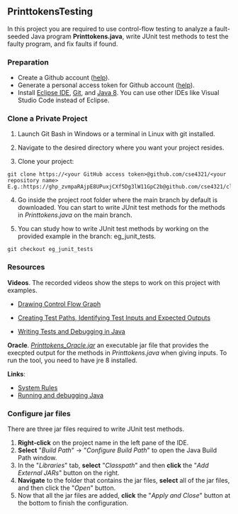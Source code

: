 

## PrinttokensTesting

In this project you are required to use control-flow testing to analyze a fault-seeded Java program **Printtokens.java**, write JUnit test methods to test the faulty program, and fix faults if found.  


### Preparation
- Create a Github account ([help](https://docs.github.com/en/get-started/quickstart/creating-an-account-on-github)).
- Generate a personal access token for Github account ([help](https://docs.github.com/en/enterprise-server@3.9/authentication/keeping-your-account-and-data-secure/managing-your-personal-access-tokens)).
- Install [Eclipse IDE](https://riyagoel192.medium.com/how-to-download-eclipse-java-ide-on-windows-52608032d6d9), [Git](https://www.howtogeek.com/832083/how-to-install-git-on-windows/), and [Java 8](https://www.java.com/en/download/manual.jsp). You can use other IDEs like Visual Studio Code instead of Eclipse. 



### Clone a Private Project 

1. Launch Git Bash in Windows or a terminal in Linux with git installed.

2. Navigate to the desired directory where you want your project resides. 

3. Clone your project:

```
git clone https://<your GitHub access token>@github.com/cse4321/<your repository name>
E.g.:https://ghp_zvmpaRAjpE8UPuxjCXf5Dg3lW11GpC2b@github.com/cse4321/cloudstorage_test.git
```

4. Go inside the project root folder where the main branch by default is downloaded. You can start to write JUnit test methods for the methods in *Printtokens.java* on the main branch. 

5. You can study how to write JUnit test methods by working on the provided example in the branch: eg_junit_tests.

```
git checkout eg_junit_tests
```




### Resources
**Videos**. The recorded videos show the steps to work on this project with examples.
- [Drawing Control Flow Graph](https://youtu.be/lj7HY7ENU8Y)

- [Creating Test Paths, Identifying Test Inputs and Expected Outputs](https://youtu.be/xfANxegQJnQ)

- [Writing Tests and Debugging in Java](https://youtu.be/DuAqP8IRcbY)
 
**Oracle**. [*Printtokens_Oracle.jar*](./oracle/Printtokens_Oracle.jar) an executable jar file that provides the execpted output for the methods in *Printtokens.java* when giving inputs. To run the tool, you need to have jre 8 installed.


**Links**: 
- [System Rules](https://stefanbirkner.github.io/system-rules/)
- [Running and debugging Java](https://code.visualstudio.com/docs/java/java-debugging)

### Configure jar files
There are three jar files required to write JUnit test methods.


1. **Right-click** on the project name in the left pane of the IDE.
2. **Select** "*Build Path*" -> "*Configure Build Path*" to open the Java Build Path window.
3. In the "*Libraries*" tab, **select** "*Classpath*" and then **click** the "*Add External JARs*" button on the right.
4. **Navigate** to the folder that contains the jar files, **select** all of the jar files, and then click the "*Open*" button.
5. Now that all the jar files are added, **click** the "*Apply and Close*" button at the bottom to finish the configuration.



